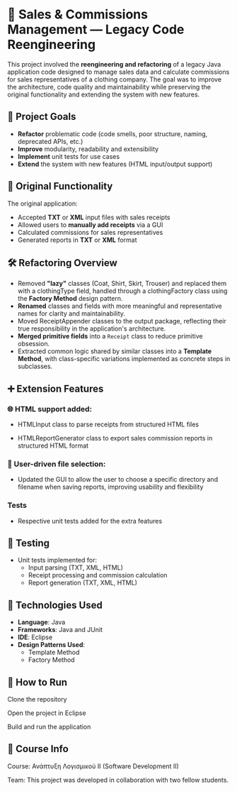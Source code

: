# 🧾 Sales & Commissions Management — Legacy Code Reengineering

This project involved the **reengineering and refactoring** of a legacy Java application code designed to manage sales data and calculate commissions for sales representatives of a clothing company. The goal was to improve the architecture, code quality and maintainability while preserving the original functionality and extending the system with new features.

## 🎯 Project Goals

- **Refactor** problematic code (code smells, poor structure, naming, deprecated APIs, etc.)
- **Improve** modularity, readability and extensibility
- **Implement** unit tests for use cases
- **Extend** the system with new features (HTML input/output support)

## 🧠 Original Functionality

The original application:
- Accepted **TXT** or **XML** input files with sales receipts
- Allowed users to **manually add receipts** via a GUI
- Calculated commissions for sales representatives
- Generated reports in **TXT** or **XML** format

## 🛠️ Refactoring Overview
- Removed **"lazy"** classes (Coat, Shirt, Skirt, Trouser) and replaced them with a clothingType field, handled through a clothingFactory class using the **Factory Method** design pattern.
- **Renamed** classes and fields with more meaningful and representative names for clarity and maintainability.
- Moved ReceiptAppender classes to the output package, reflecting their true responsibility in the application's architecture.
- **Merged primitive fields** into a `Receipt` class to reduce primitive obsession.
- Extracted common logic shared by similar classes into a **Template Method**, with class-specific variations implemented as concrete steps in subclasses.

## ➕ Extension Features
### 🌐 HTML support added:
- HTMLInput class to parse receipts from structured HTML files

- HTMLReportGenerator class to export sales commission reports in structured HTML format

### 📁 User-driven file selection: 
- Updated the GUI to allow the user to choose a specific directory and filename when saving reports, improving usability and flexibility

### Tests
- Respective unit tests added for the extra features

## 🧪 Testing
- Unit tests implemented for:
  - Input parsing (TXT, XML, HTML)
  - Receipt processing and commission calculation
  - Report generation (TXT, XML, HTML)

## 🧱 Technologies Used
- **Language**: Java
- **Frameworks**: Java and JUnit
- **IDE**: Eclipse
- **Design Patterns Used**:
  - Template Method
  - Factory Method

## 🚀 How to Run
Clone the repository

Open the project in Eclipse

Build and run the application


## 📘 Course Info
Course: Ανάπτυξη Λογισμικού II (Software Development II)

Team: This project was developed in collaboration with two fellow students.
